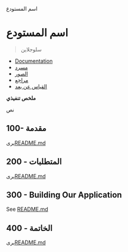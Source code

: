 اسم المستودع

# اسم المستودع

> سلوجلاين

-   [Documentation](./DOCUMENTATION.md)
-   [مسرد](./GLOSSARY.md)
-   [الصور](./IMAGES.md)
-   [مراجع](./REFERENCES.md)
-   [القياس عن بعد](./TELEMETRY.md)

**ملخص تنفيذي**

نص

## 100- مقدمة

يرى[README.md](./100/README.md)

## 200 - المتطلبات

يرى[README.md](./200/README.md)

## 300 - Building Our Application

See [README.md](./300/README.md)

## 400 - الخاتمة

يرى[README.md](./400/README.md)
